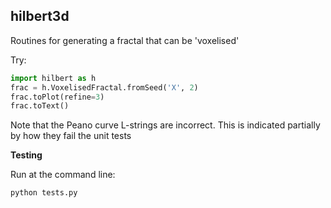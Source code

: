 hilbert3d
---

Routines for generating a fractal that can be 'voxelised'

Try:
```python
import hilbert as h
frac = h.VoxelisedFractal.fromSeed('X', 2)
frac.toPlot(refine=3)
frac.toText()
```

Note that the Peano curve L-strings are incorrect. This is indicated partially
by how they fail the unit tests

**Testing**

Run at the command line:
```
python tests.py
```
